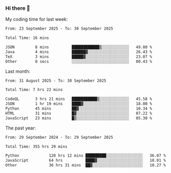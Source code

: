 ### Hi there 👋

My coding time for last week:

<!--START_SECTION:week-->

```txt
From: 23 September 2025 - To: 30 September 2025

Total Time: 16 mins

JSON         8 mins          ████████████▒░░░░░░░░░░░░   49.80 %
Java         4 mins          ██████▓░░░░░░░░░░░░░░░░░░   26.43 %
TeX          3 mins          █████▓░░░░░░░░░░░░░░░░░░░   23.07 %
Other        0 secs          ░░░░░░░░░░░░░░░░░░░░░░░░░   00.43 %
```

<!--END_SECTION:week-->

Last month:

<!--START_SECTION:month-->

```txt
From: 31 August 2025 - To: 30 September 2025

Total Time: 7 hrs 22 mins

CodeQL       3 hrs 21 mins   ███████████▒░░░░░░░░░░░░░   45.58 %
JSON         1 hr 19 mins    ████▓░░░░░░░░░░░░░░░░░░░░   18.00 %
Python       45 mins         ██▓░░░░░░░░░░░░░░░░░░░░░░   10.34 %
HTML         31 mins         █▓░░░░░░░░░░░░░░░░░░░░░░░   07.22 %
JavaScript   23 mins         █▒░░░░░░░░░░░░░░░░░░░░░░░   05.30 %
```

<!--END_SECTION:month-->

The past year:

<!--START_SECTION:year-->

```txt
From: 29 September 2024 - To: 29 September 2025

Total Time: 355 hrs 29 mins

Python             128 hrs 12 mins █████████░░░░░░░░░░░░░░░░   36.07 %
JavaScript         64 hrs          ████▓░░░░░░░░░░░░░░░░░░░░   18.01 %
Other              36 hrs 31 mins  ██▓░░░░░░░░░░░░░░░░░░░░░░   10.27 %
```

<!--END_SECTION:year-->
